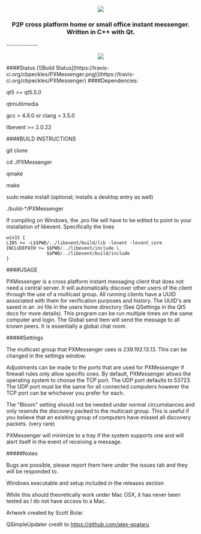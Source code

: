 <p align="center">
  <img src="http://i.imgur.com/ZzEp29l.png"/>
</p>
<h3 align="center">P2P cross platform home or small office instant messenger.  Written in C++ with Qt.</h3>
-------------
<p align="center">
  <img src="http://i.imgur.com/6rLhyvL.png"/>
</p>
####Status
[![Build Status](https://travis-ci.org/cbpeckles/PXMessenger.png)](https://travis-ci.org/cbpeckles/PXMessenger)
####Dependencies:

qt5 >= qt5.5.0

qtmultimedia

gcc > 4.9.0 or clang > 3.5.0

libevent >= 2.0.22


####BUILD INSTRUCTIONS

git clone

cd ./PXMessenger

qmake

make

sudo make install (optional; installs a desktop entry as well)

./build-*/PXMessenger

If compiling on Windows, the .pro file will have to be edited to point to your
installation of libevent.  Specifically the lines

```
win32 {
LIBS += -L$$PWD/../libevent/build/lib -levent -levent_core
INCLUDEPATH += $$PWD/../libevent/include \
               $$PWD/../libevent/build/include
}
```

####USAGE

PXMessenger is a cross platform instant messaging client that does not need a
central server.  It will automatically discover other users of the client
through the use of a multicast group.  All running clients have a UUID
associated with them for verification purposes and history.  The UUID's are
saved in an .ini file in the users home directory (See QSettings in the Qt5 docs
for more details).  This program can be run multiple times on the same computer
and login.  The Global send item will send the message to all known peers.  It
is essentially a global chat room.  

#####Settings

The multicast group that PXMessenger uses is 239.192.13.13.  This can be changed
in the settings window.

Adjustments can be made to the ports that are used for PXMessenger if firewall
rules only allow specific ones.  By default, PXMessenger allows the operating
system to choose the TCP port.  The UDP port defaults to 53723.  The UDP port
must be the same for all connected computers however the TCP port can be
whichever you prefer for each. 

The "Bloom" setting should not be needed under normal circumstances and only
resends the discovery packed to the multicast group.  This is useful if you
believe that an exisiting group of computers have missed all discovery packets.
(very rare)

PXMessenger will minimize to a tray if the system supports one and will alert
itself in the event of receiving a message.

#####Notes

Bugs are possible, please report them here under the issues tab and they will be
responded to.

Windows executable and setup included in the releases section

While this should theoretically work under Mac OSX, it has never been
tested as I do not have access to a Mac.

Artwork created by Scott Bolar.

QSimpleUpdater credit to https://github.com/alex-spataru
